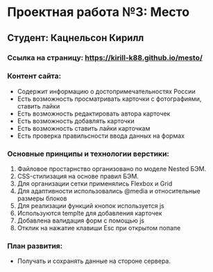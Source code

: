 # Проектная работа №3: Место

## Студент: Кацнельсон Кирилл

### Ссылка на страницу: https://kirill-k88.github.io/mesto/

### Контент сайта:

- Cодержит информацию о достопримечательностях России
- Есть возможность просматривать карточки с фотографиями, ставить лайки
- Есть возможность редактировать автора карточек
- Есть возможность добавлять карточки
- Есть возможность ставить лайки карточкам
- Есть проверка правильсности ввода данных на формах

### Основные принципы и технологии верстики:

1. Файловое простарнство организовано по моделе Nested БЭМ.
2. CSS-стилизация на основе правил БЭМ.
3. Для организации сетки применялись Flexbox и Grid
4. Для адаптивности использовались @media и относительные размеры блоков
5. Для реализации функций кнопок используется js
6. Используются templte для добавления карточек
7. Добавлена валидация форм с помощью js
8. Отклик на нажатие клавиши Esc при открытом попапе

### План развития:

- Получать и сохранять данные на стороне сервера.
